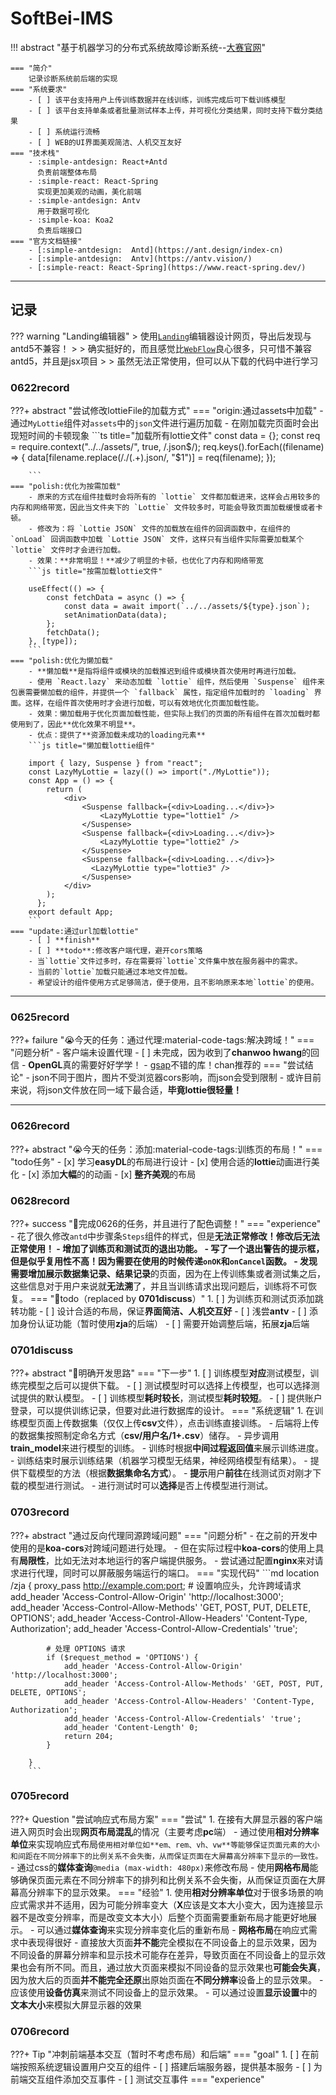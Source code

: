 # SoftBei-IMS

!!! abstract "基于机器学习的分布式系统故障诊断系统--[大赛官网](http://www.cnsoftbei.com/plus/view.php?aid=824)"

    === "简介"
        记录诊断系统前后端的实现
    === "系统要求"
        - [ ] 该平台支持用户上传训练数据并在线训练，训练完成后可下载训练模型
        - [ ] 该平台支持单条或者批量测试样本上传，并可视化分类结果，同时支持下载分类结果
        - [ ] 系统运行流畅
        - [ ] WEB的UI界面美观简洁、人机交互友好
    === "技术栈"
        - :simple-antdesign: React+Antd
          负责前端整体布局
        - :simple-react: React-Spring
          实现更加美观的动画，美化前端
        - :simple-antdesign: Antv
          用于数据可视化
        - :simple-koa: Koa2
          负责后端接口
    === "官方文档链接"
        - [:simple-antdesign:  Antd](https://ant.design/index-cn)
        - [:simple-antdesign:  Antv](https://antv.vision/)
        - [:simple-react: React-Spring](https://www.react-spring.dev/)

---

## 记录

??? warning "Landing编辑器"
    > 使用[`Landing`](https://landing.ant.design/index-cn)编辑器设计网页，导出后发现与antd5不兼容！
    >
    > 确实挺好的，而且感觉比[`WebFlow`](https://webflow.com/)良心很多，只可惜不兼容antd5，并且是jsx项目
    >
    > 虽然无法正常使用，但可以从下载的代码中进行学习

### 0622record

???+ abstract "尝试修改lottieFile的加载方式"
    === "origin:通过assets中加载"
        - 通过`MyLottie`组件对`assets`中的`json`文件进行遍历加载
        - 在刚加载完页面时会出现短时间的卡顿现象
        ```ts title="加载所有lottie文件"
        const data = {};
        const req = require.context("../../assets/", true, /\.json$/);
        req.keys().forEach((filename) => {
            data[filename.replace(/\.\/(.+)\.json/, "$1")] = req(filename);
        });

        ```
    === "polish:优化为按需加载"
        - 原来的方式在组件挂载时会将所有的 `lottie` 文件都加载进来，这样会占用较多的内存和网络带宽，因此当文件夹下的 `Lottie` 文件较多时，可能会导致页面加载缓慢或者卡顿。
        - 修改为：将 `Lottie JSON` 文件的加载放在组件的回调函数中，在组件的 `onLoad` 回调函数中加载 `Lottie JSON` 文件，这样只有当组件实际需要加载某个 `lottie` 文件时才会进行加载。
        - 效果：**非常明显！**减少了明显的卡顿，也优化了内存和网络带宽
        ```js title="按需加载lottie文件"

        useEffect(() => {
            const fetchData = async () => {
                const data = await import(`../../assets/${type}.json`);
                setAnimationData(data);
            };
            fetchData();
        }, [type]);
        ```
    === "polish:优化为懒加载"
        - **懒加载**是指将组件或模块的加载推迟到组件或模块首次使用时再进行加载。
        - 使用 `React.lazy` 来动态加载 `lottie` 组件，然后使用 `Suspense` 组件来包裹需要懒加载的组件，并提供一个 `fallback` 属性，指定组件加载时的 `loading` 界面。这样，在组件首次使用时才会进行加载，可以有效地优化页面加载性能。
        - 效果：懒加载用于优化页面加载性能，但实际上我们的页面的所有组件在首次加载时都使用到了，因此**优化效果不明显**。
        - 优点：提供了**资源加载未成功的loading元素**
        ```js title="懒加载lottie组件"

        import { lazy, Suspense } from "react";
        const LazyMyLottie = lazy(() => import("./MyLottie"));
        const App = () => {
            return (
                <div>
                    <Suspense fallback={<div>Loading...</div>}>
                        <LazyMyLottie type="lottie1" />
                    </Suspense>
                    <Suspense fallback={<div>Loading...</div>}>
                        <LazyMyLottie type="lottie2" />
                    </Suspense>
                    <Suspense fallback={<div>Loading...</div>}>
                      <LazyMyLottie type="lottie3" />
                    </Suspense>
                </div>
            );
          };
        export default App;
        ```
    === "update:通过url加载lottie"
        - [ ] **finish**
        - [ ] **todo**:修改客户端代理，避开cors策略
        - 当`lottie`文件过多时，存在需要将`lottie`文件集中放在服务器中的需求。
        - 当前的`lottie`加载只能通过本地文件加载。
        - 希望设计的组件使用方式足够简洁，便于使用，且不影响原来本地`lottie`的使用。

---

### 0625record

???+ failure ":sob:今天的任务：通过代理:material-code-tags:解决跨域！"
    === "问题分析"
        - 客户端未设置代理
        - [ ] 未完成，因为收到了**chanwoo hwang**的回信
        - **OpenGL**真的需要好好学学！
        - [gsap](https://greensock.com/gsap/)不错的库！chan推荐的
    === "尝试结论"
        - json不同于图片，图片不受浏览器cors影响，而json会受到限制
        - 或许目前来说，将json文件放在同一域下最合适，**毕竟lottie很轻量！**

---

### 0626record

???+ abstract ":sob:今天的任务：添加:material-code-tags:训练页的布局！"
    === "todo任务"
        - [x] 学习**easyDL**的布局进行设计
        - [x] 使用合适的**lottie**动画进行美化
        - [x] 添加**大幅**的的动画
        - [x] **整齐美观**的布局

### 0628record

???+ success ":angel:完成0626的任务，并且进行了配色调整！"
    === "experience"
        - 花了很久修改`antd`中步骤条`Steps`组件的样式，但是**无法正常修改！**修改后无法正常使用！
        - 增加了训练页和测试页的退出功能。
        - 写了一个退出警告的提示框，但是似乎**复用性不高！**因为需要在使用的时候传递`onOK`和`onCancel`函数。
        - 发现**需要增加展示数据集记录、结果记录**的页面，因为在上传训练集或者测试集之后，这些信息对于用户来说就**无法溯**了，并且当训练请求出现问题后，训练将不可恢复。
    === ":rocket:todo（replaced by **0701discuss**）"
        1. [ ] 为训练页和测试页添加跳转功能
        - [ ] 设计合适的布局，保证**界面简洁、人机交互好**
        - [ ] 浅尝**antv**
        - [ ] 添加身份认证功能（暂时使用**zja**的后端）
        - [ ] 需要开始调整后端，拓展**zja**后端

### 0701discuss

???+ abstract ":thought_balloon:明确开发思路"
    === "下一步"
        1. [ ] 训练模型**对应**测试模型，训练完模型之后可以提供下载。
        - [ ] 测试模型时可以选择上传模型，也可以选择测试提供的默认模型。
        - [ ] 训练模型**耗时较长**，测试模型**耗时较短**。
        - [ ] 提供账户登录，可以提供训练记录，但要对此进行数据库的设计。
    === "系统逻辑"
        1. 在训练模型页面上传数据集（仅仅上传**csv**文件），点击训练直接训练。
        - 后端将上传的数据集按照制定命名方式（**csv/用户名/1+.csv**）储存。
        - 异步调用**train_model**来进行模型的训练。
        - 训练时根据**中间过程返回值**来展示训练进度。
        - 训练结束时展示训练结果（机器学习模型无结果，神经网络模型有结果）。
        - 提供下载模型的方法（根据**数据集命名方式**）。
        - **提示**用户**前往**在线测试页对刚才下载的模型进行测试。
        - 进行测试时可以**选择**是否上传模型进行测试。

### 0703record

???+ abstract "通过反向代理同源跨域问题"
    === "问题分析"
        - 在之前的开发中使用的是**koa-cors**对跨域问题进行处理。
        - 但在实际过程中**koa-cors**的使用上具有**局限性**，比如无法对本地运行的客户端提供服务。
        - 尝试通过配置**nginx**来对请求进行代理，同时可以屏蔽服务端运行的端口。
    === "实现代码"
        ```md
        location /zja {
            proxy_pass http://example.com:port;
            # 设置响应头，允许跨域请求
            add_header 'Access-Control-Allow-Origin' 'http://localhost:3000';
            add_header 'Access-Control-Allow-Methods' 'GET, POST, PUT, DELETE, OPTIONS';
            add_header 'Access-Control-Allow-Headers' 'Content-Type, Authorization';
            add_header 'Access-Control-Allow-Credentials' 'true';

            # 处理 OPTIONS 请求
            if ($request_method = 'OPTIONS') {
                add_header 'Access-Control-Allow-Origin' 'http://localhost:3000';
                add_header 'Access-Control-Allow-Methods' 'GET, POST, PUT, DELETE, OPTIONS';
                add_header 'Access-Control-Allow-Headers' 'Content-Type, Authorization';
                add_header 'Access-Control-Allow-Credentials' 'true';
                add_header 'Content-Length' 0;
                return 204;
            }
      
        }
        ```

### 0705record

???+ Question "尝试响应式布局方案"
    === "尝试"
        1. 在接有大屏显示器的客户端进入网页时会出现**网页布局混乱**的情况（主要考虑**pc**端）
        - 通过使用**相对分辨率单位**来实现响应式布局```
        使用相对单位如**em、rem、vh、vw**等能够保证页面元素的大小和间距在不同分辨率下的比例关系不会失衡，从而保证页面在大屏幕高分辨率下显示的一致性。
        ```
        - 通过css的**媒体查询**`@media (max-width: 480px)`来修改布局
        - 使用**网格布局**能够确保页面元素在不同分辨率下的排列和比例关系不会失衡，从而保证页面在大屏幕高分辨率下的显示效果。
    === "经验"
        1. 使用**相对分辨率单位**对于很多场景的响应式需求并不适用，因为可能分辨率变大（**X**应该是文本大小变大，因为连接显示器不是改变分辨率，而是改变文本大小）后整个页面需要重新布局才能更好地展示。
        - 可以通过**媒体查询**来实现分辨率变化后的重新布局
        - **网格布局**在响应式需求中表现得很好
        - 直接放大页面**并不能**完全模拟在不同设备上的显示效果，因为不同设备的屏幕分辨率和显示技术可能存在差异，导致页面在不同设备上的显示效果也会有所不同。而且，通过放大页面来模拟不同设备的显示效果也**可能会失真**，因为放大后的页面**并不能完全还原**出原始页面在**不同分辨率**设备上的显示效果。
        - 应该使用**设备仿真**来测试不同设备上的显示效果。
        - 可以通过设置**显示设置**中的**文本大小**来模拟大屏显示器的效果

### 0706record

???+ Tip "冲刺前端基本交互（暂时不考虑布局）和后端"
    === "goal"
        1. [ ] 在前端按照系统逻辑设置用户交互的组件
        - [ ] 搭建后端服务器，提供基本服务
        - [ ] 为前端交互组件添加交互事件
        - [ ] 测试交互事件
    === "experience"
